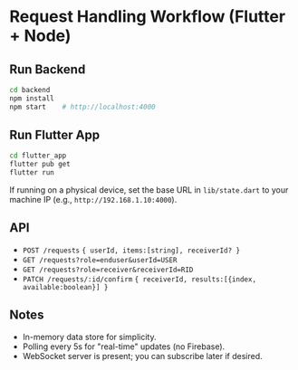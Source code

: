 # Request Handling Workflow (Flutter + Node)

## Run Backend
```bash
cd backend
npm install
npm start    # http://localhost:4000
```

## Run Flutter App
```bash
cd flutter_app
flutter pub get
flutter run
```

If running on a physical device, set the base URL in `lib/state.dart` to your machine IP (e.g., `http://192.168.1.10:4000`).

## API
- `POST /requests` `{ userId, items:[string], receiverId? }`
- `GET /requests?role=enduser&userId=USER`
- `GET /requests?role=receiver&receiverId=RID`
- `PATCH /requests/:id/confirm` `{ receiverId, results:[{index, available:boolean}] }`

## Notes
- In-memory data store for simplicity.
- Polling every 5s for "real-time" updates (no Firebase).
- WebSocket server is present; you can subscribe later if desired.
